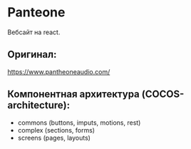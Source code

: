 # Panteone

Вебсайт на react.

## Оригинал:
https://www.pantheoneaudio.com/

## Компонентная архитектура (COCOS-architecture):
- commons (buttons, imputs, motions, rest)
- complex (sections, forms)
- screens (pages, layouts)